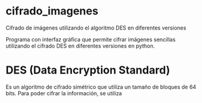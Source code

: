 # cifrado_imagenes
Cifrado de imágenes utilizando el algoritmo DES en diferentes versiones

Programa con interfaz gráfica que permite cifrar imágenes sencillas utilizando el cifrado DES en diferentes versiones en python.

# DES (Data Encryption Standard)

Es un algoritmo de cifrado simétrico que utiliza un tamaño de bloques de 64 bits.
Para poder cifrar la información, se utiliza 

